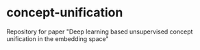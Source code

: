 # concept-unification
Repository for paper "Deep learning based unsupervised concept unification in the embedding space"
